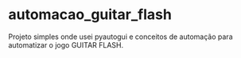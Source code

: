# automacao_guitar_flash

Projeto simples onde usei pyautogui e conceitos de automação para automatizar o jogo GUITAR FLASH.
